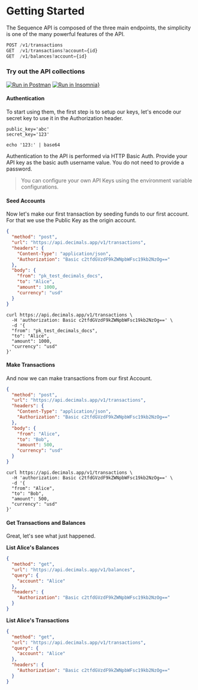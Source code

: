 
# Getting Started

The Sequence API is composed of the three main endpoints, the simplicity is one of the many powerful features of the API.

```javascript
POST /v1/transactions
GET  /v1/transactions?account={id}
GET  /v1/balances?account={id}
```

### Try out the API collections

[![Run in Postman](https://run.pstmn.io/button.svg)](https://app.getpostman.com/run-collection/33cfd73e447946a7171d#?env%5BTest%20Keys%5D=W3sia2V5IjoicHVibGljX2tleSIsInZhbHVlIjoicGtfMWVIWnVyMXpFMlY2M005d2hJTVBYTXB6VWZlIiwiZW5hYmxlZCI6dHJ1ZX0seyJrZXkiOiJzZWNyZXRfa2V5IiwidmFsdWUiOiJza18wZDA0Nzc5NDA3NzgyZjkyOTliYTkwOTVjZWQzMjRkYSIsImVuYWJsZWQiOnRydWV9XQ==) [![Run in Insomnia}](https://insomnia.rest/images/run.svg)](https://insomnia.rest/run/?label=Decimals%20Starter&uri=https%3A%2F%2Fgist.githubusercontent.com%2Fandriosr%2F08789da580b69f666820b6ddefcabaa5%2Fraw%2F2ca157bd059ef71ae33a78421354861777930745%2Fstarter.json)

#### Authentication

To start using them, the first step is to setup our keys, let's encode our secret key to use it in the Authorization header.

```shell
public_key='abc'
secret_key='123'

echo '123:' | base64
```

Authentication to the API is performed via HTTP Basic Auth. Provide your API key as the basic auth username value. You do not need to provide a password.

> You can configure your own API Keys using the environment variable configurations.

#### Seed Accounts

Now let's make our first transaction by seeding funds to our first account. For that we use the Public Key as the origin account.

<!--
type: tab
title: Request Maker
-->

```json http
{
  "method": "post",
  "url": "https://api.decimals.app/v1/transactions",
  "headers": {
    "Content-Type": "application/json",
    "Authorization": "Basic c2tfdGVzdF9kZWNpbWFsc19kb2NzOg=="
  },
  "body": {
    "from": "pk_test_decimals_docs",
    "to": "Alice",
    "amount": 1000,
    "currency": "usd"
  }
}
```

<!--
type: tab
title: cURL
-->

```shell
curl https://api.decimals.app/v1/transactions \
  -H 'authorization: Basic c2tfdGVzdF9kZWNpbWFsc19kb2NzOg==' \
  -d '{
  "from": "pk_test_decimals_docs",
  "to": "Alice",
  "amount": 1000,
  "currency": "usd"
}'
```

<!-- type: tab-end -->

#### Make Transactions

And now we can make transactions from our first Account.

<!--
type: tab
title: Request Maker
-->

```json http
{
  "method": "post",
  "url": "https://api.decimals.app/v1/transactions",
  "headers": {
    "Content-Type": "application/json",
    "Authorization": "Basic c2tfdGVzdF9kZWNpbWFsc19kb2NzOg=="
  },
  "body": {
    "from": "Alice",
    "to": "Bob",
    "amount": 500,
    "currency": "usd"
  }
}
```

<!--
type: tab
title: cURL
-->

```shell
curl https://api.decimals.app/v1/transactions \
  -H 'authorization: Basic c2tfdGVzdF9kZWNpbWFsc19kb2NzOg==' \
  -d '{
  "from": "Alice",
  "to": "Bob",
  "amount": 500,
  "currency": "usd"
}'
```

<!-- type: tab-end -->

#### Get Transactions and Balances

Great, let's see what just happened.

<!--
type: tab
title: Request Maker
-->

**List Alice's Balances**

```json http
{
  "method": "get",
  "url": "https://api.decimals.app/v1/balances",
  "query": {
    "account": "Alice"
  },
  "headers": {
    "Authorization": "Basic c2tfdGVzdF9kZWNpbWFsc19kb2NzOg=="
  }
}
```

**List Alice's Transactions**

```json http
{
  "method": "get",
  "url": "https://api.decimals.app/v1/transactions",
  "query": {
    "account": "Alice"
  },
  "headers": {
    "Authorization": "Basic c2tfdGVzdF9kZWNpbWFsc19kb2NzOg=="
  }
}
```

<!-- type: tab-end -->

